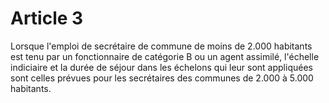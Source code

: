 # Article 3

Lorsque l'emploi de secrétaire de commune de moins de 2.000 habitants est tenu par un fonctionnaire de catégorie B ou un agent assimilé, l'échelle indiciaire et la durée de séjour dans les échelons qui leur sont appliquées sont celles prévues pour les secrétaires des communes de 2.000 à 5.000 habitants.
